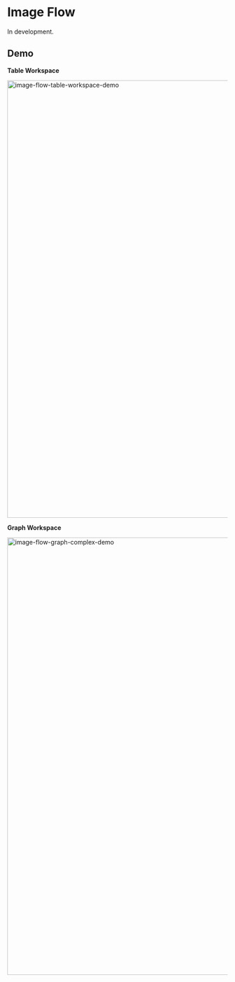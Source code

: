 # Image Flow

In development.

## Demo

**Table Workspace**

<img width="1000" alt="image-flow-table-workspace-demo" src="https://github.com/artizon-io/image-flow/assets/86842365/ae7cbd4d-a9ff-4b8c-a7bb-cda35280799b">

**Graph Workspace**

<img width="1000" alt="image-flow-graph-complex-demo" src="https://github.com/artizon-io/image-flow/assets/86842365/4693731f-97a6-4501-af8d-b059027dcd03">

<!-- **Image Feed Workspace**

<img width="1511" alt="image-flow-graph-complex-demo" src="https://github.com/artizon-io/image-flow/assets/86842365/ad7ef529-ad2b-4194-93fb-00ef9d79b3f3"> -->
